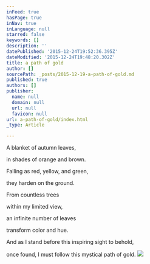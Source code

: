 ```yaml
---
inFeed: true
hasPage: true
inNav: true
inLanguage: null
starred: false
keywords: []
description: ''
datePublished: '2015-12-24T19:52:36.395Z'
dateModified: '2015-12-24T19:48:20.302Z'
title: a path of gold
author: []
sourcePath: _posts/2015-12-19-a-path-of-gold.md
published: true
authors: []
publisher:
  name: null
  domain: null
  url: null
  favicon: null
url: a-path-of-gold/index.html
_type: Article

---
```

A blanket of autumn leaves, 

in shades of orange and brown. 

Falling as red, yellow, and green, 

they harden on the ground. 

From countless trees 

within my limited view, 

an infinite number of leaves 

transform color and hue.

And as I stand before
this inspiring sight to behold, 

once found, I must follow 
this mystical path of gold.
![](https://the-grid-user-content.s3-us-west-2.amazonaws.com/4e8e9803-4cfb-4cb5-b8d1-9ab24e184169.jpg)